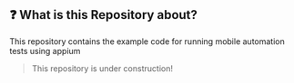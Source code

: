 
## :question: What is this Repository about?
This repository contains the example code for running mobile automation tests using appium

> This repository is under construction!